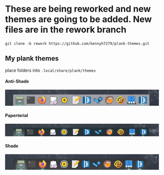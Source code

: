 # These are being reworked and new themes are going to be added.  New files are in the rework branch
`git clone -b rework https://github.com/kennyh7279/plank-themes.git`

## My plank themes
place folders into `.local/share/plank/themes`

#### Anti-Shade
![anti-shade](https://raw.githubusercontent.com/KenHarkey/plank-themes/master/screenshots/anti-shade.png)

#### Paperterial
![paperterial](https://raw.githubusercontent.com/KenHarkey/plank-themes/master/screenshots/paperterial.png)

#### Shade
![shade](https://raw.githubusercontent.com/KenHarkey/plank-themes/master/screenshots/shade.png)

